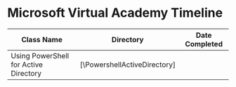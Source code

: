 # Microsoft Virtual Academy Timeline

| Class Name                                         | Directory                        | Date Completed |
| ---------------------------------------------------| -------------------------------- | ---------------|
| Using PowerShell for Active Directory              | [\PowershellActiveDirectory]     |                |
